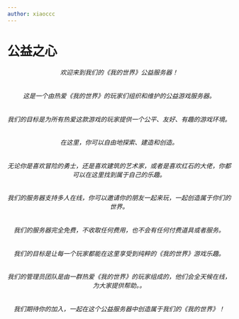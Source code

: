 ```yaml
---
author: xiaoccc
---
```

# 公益之心

###### <div align="center" color="RED">欢迎来到我们的《我的世界》公益服务器！</div>
###### <div align="center" color="RED">这是一个由热爱《我的世界》的玩家们组织和维护的公益游戏服务器。</div>
###### <div align="center" color="RED">我们的目标是为所有热爱这款游戏的玩家提供一个公平、友好、有趣的游戏环境。</div>
###### <div align="center" color="RED">在这里，你可以自由地探索、建造和创造。</div>
###### <div align="center" color="RED">无论你是喜欢冒险的勇士，还是喜欢建筑的艺术家，或者是喜欢红石的大佬，你都可以在这里找到属于自己的乐趣。</div>
###### <div align="center" color="RED">我们的服务器支持多人在线，你可以邀请你的朋友一起来玩，一起创造属于你们的世界。</div>
###### <div align="center" color="RED">我们的服务器完全免费，不收取任何费用，也不会有任何付费道具或者服务。</div>
###### <div align="center" color="RED">我们的目标是让每一个玩家都能在这里享受到纯粹的《我的世界》游戏乐趣。</div>
###### <div align="center" color="RED">我们的管理员团队是由一群热爱《我的世界》的玩家组成的，他们会全天候在线，为大家提供帮助。。</div>
###### <div align="center" color="RED">我们期待你的加入，一起在这个公益服务器中创造属于我们的《我的世界》！</div>











